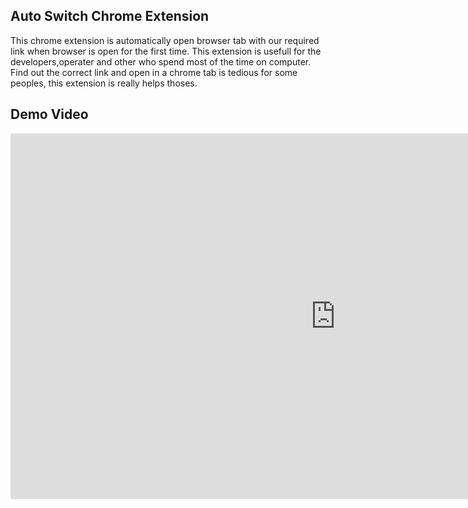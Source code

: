 ## Auto Switch Chrome Extension
This chrome extension is automatically open browser tab with our required link when browser is open for the first time.
This extension is usefull for the developers,operater and other who spend most of the time on computer. Find out the  correct link and open in a chrome tab is tedious for some peoples, this extension is really helps thoses.
## Demo Video
<iframe width="1040" height="585" src="https://www.youtube.com/embed/3HpkBt55ggk" frameborder="0" allow="accelerometer; autoplay; encrypted-media; gyroscope; picture-in-picture" allowfullscreen></iframe>
